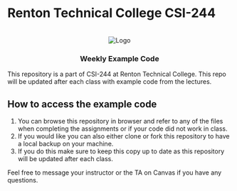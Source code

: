 # Renton Technical College CSI-244
<br />
<div align="center">  
    <img src="Images/logo.jpg" alt="Logo">
    <h3 align="center">Weekly Example Code</h3>
</div>

This repository is a part of CSI-244 at Renton Technical College. This repo will be updated after each class with example code from the lectures.

## How to access the example code

1. You can browse this repository in browser and refer to any of the files when completing the assignments or if your code did not work in class.
2. If you would like you can also either clone or fork this repository to have a local backup on your machine.
3. If you do this make sure to keep this copy up to date as this repository will be updated after each class.

Feel free to message your instructor or the TA on Canvas if you have any questions.
